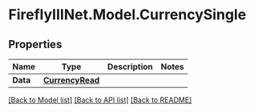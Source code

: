 # FireflyIIINet.Model.CurrencySingle

## Properties

Name | Type | Description | Notes
------------ | ------------- | ------------- | -------------
**Data** | [**CurrencyRead**](CurrencyRead.md) |  | 

[[Back to Model list]](../README.md#documentation-for-models) [[Back to API list]](../README.md#documentation-for-api-endpoints) [[Back to README]](../README.md)

